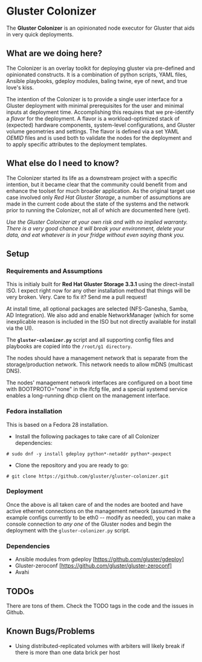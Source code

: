 # Gluster Colonizer
The **Gluster Colonizer** is an opinionated node executor for Gluster that aids in very quick deployments.

## What are we doing here?
The Colonizer is an overlay toolkit for deploying gluster via pre-defined and opinionated constructs. It is a combination of python scripts, YAML files, Ansible playbooks, gdeploy modules, baling twine, eye of newt, and true love's kiss.

The intention of the Colonizer is to provide a single user interface for a Gluster deployment with minimal prerequisites for the user and minimal inputs at deployment time. Accomplishing this requires that we pre-identify a *flavor* for the deployment. A flavor is a workload-optimized stack of (expected) hardware components, system-level configurations, and Gluster volume geometries and settings. The flavor is defined via a set YAML *OEMID* files and is used both to validate the nodes for the deployment and to apply specific attributes to the deployment templates.

## What else do I need to know?
The Colonizer started its life as a downstream project with a specific intention, but it became clear that the community could benefit from and enhance the toolset for much broader application. As the original target use case involved only *Red Hat Gluster Storage*, a number of assumptions are made in the current code about the state of the systems and the network prior to running the Colonizer, not all of which are documented here (yet).

*Use the Gluster Colonizer at your own risk and with no implied warranty. There is a very good chance it will break your environment, delete your data, and eat whatever is in your fridge without even saying thank you.*

## Setup

### Requirements and Assumptions
This is initialy built for **Red Hat Gluster Storage 3.3.1** using the direct-install ISO. I expect right now for any other installation method that things will be very broken. Very. Care to fix it? Send me a pull request!

At install time, all optional packages are selected (NFS-Ganesha, Samba, AD Integration). We also add and enable NetworkManager (which for some inexplicable reason is included in the ISO but not directly available for install via the UI).

The **`gluster-colonizer.py`** script and all supporting config files and playbooks are copied into the `/root/g1 directory`.

The nodes should have a management network that is separate from the storage/production network. This network needs to allow mDNS (multicast DNS).

The nodes' management network interfaces are configured on a boot time with BOOTPROTO="none" in the ifcfg file, and a special systemd service enables a long-running dhcp client on the management interface.

### Fedora installation

This is based on a Fedora 28 installation.

* Install the following packages to take care of all Colonizer dependencies:

`# sudo dnf -y install gdeploy python*-netaddr python*-pexpect`

* Clone the repository and you are ready to go:

`# git clone https://github.com/gluster/gluster-colonizer.git`

### Deployment
Once the above is all taken care of and the nodes are booted and have active ethernet connections on the management network (assumed in the example configs currently to be eth0 -- modify as needed), you can make a console connection to _any one_ of the Gluster nodes and begin the deployment with the `gluster-colonizer.py` script.

### Dependencies
* Ansible modules from gdeploy [https://github.com/gluster/gdeploy]
* Gluster-zeroconf [https://github.com/gluster/gluster-zeroconf]
* Avahi

## TODOs
There are tons of them. Check the TODO tags in the code and the issues in Github.

## Known Bugs/Problems
* Using distributed-replicated volumes with arbiters will likely break if there is more than one data brick per host
